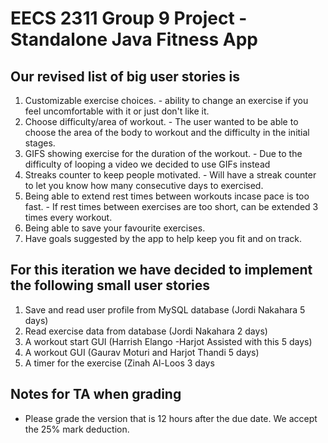 # EECS 2311 Group 9 Project - Standalone Java Fitness App

## Our revised list of big user stories is
1. Customizable exercise choices. - ability to change an exercise if you feel uncomfortable with it or just don't like it. 
2. Choose difficulty/area of workout. - The user wanted to be able to choose the area of the body to workout and the difficulty in the initial stages.
3. GIFS showing exercise for the duration of the workout. - Due to the difficulty of looping a video we decided to use GIFs instead
4. Streaks counter to keep people motivated. - Will have a streak counter to let you know how many consecutive days to exercised. 
5. Being able to extend rest times between workouts incase pace is too fast. - If rest times between exercises are too short, can be extended 3 times every workout.
6. Being able to save your favourite exercises.
7. Have goals suggested by the app to help keep you fit and on track. 

## For this iteration we have decided to implement the following small user stories
1. Save and read user profile from MySQL database (Jordi Nakahara 5 days)
2. Read exercise data from database (Jordi Nakahara 2 days)
3. A workout start GUI (Harrish Elango -Harjot Assisted with this 5 days)
4. A workout GUI (Gaurav Moturi and Harjot Thandi 5 days)
5. A timer for the exercise (Zinah Al-Loos 3 days


## Notes for TA when grading
 - Please grade the version that is 12 hours after the due date. We accept the 25% mark deduction.
